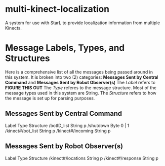 # multi-kinect-localization
A system for use with StarL to provide localization information from multiple Kinects.

# Message Labels, Types, and Structures
Here is a comprehensive list of all the messages being passed around in this system. It is broken into two (2) categories: **Messages Sent by Central Command** and **Messages Sent by Robot Observer(s)**
The *Label* refers to **FIGURE THIS OUT**
The *Type* referes to the message structure. Most of the message types used in this system are String.
The *Structure* refers to how the message is set up for parsing purposes.

## Messages Sent by Central Command
Label				Type		Structure
/botID_list			String		p
/shutdown			Byte		0 | 1
/kinect#/bot_list	String		p
/kinect#/incoming	String		p

## Messages Sent by Robot Observer(s)
Label				Type		Structure
/kinect#/locations	String		p
/kinect#/response	String		p